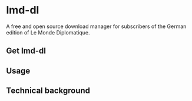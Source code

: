 # lmd-dl
A free and open source download manager for subscribers of the German edition of Le Monde Diplomatique.

## Get lmd-dl

## Usage

## Technical background

